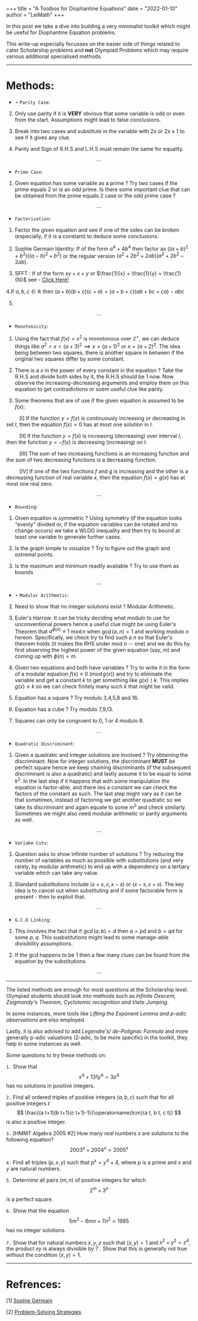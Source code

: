 +++
title = "A Toolbox for Diophantine Equations"
date = "2022-01-10"
author = "LeiMath"
+++


In this post we take a dive into building a very minimalist toolkit which might be useful for Diophantine Equation problems. 

This write-up especially focusses on the easier side of things related to cater Scholarship problems and **not** Olympiad Problems which may require various additional specialised methods.

---

# Methods:

* $\star$ `Parity Case`:

2. Only use parity if it is **VERY** obvious that some variable is odd or even from the start. Assumptions might lead to false conclusions.

1. Break into two cases and substitute in the variable with $2x$ or $2x \pm 1$ to see if it gives any clue. 

3. Parity and Sign of R.H.S and L.H.S must remain the same for equality.

$$\dotsb$$

* `Prime Case`:

1. Given equation has some variable as a prime ? Try two cases if the prime equals $2$ or is an odd prime. Is there some important clue that can be obtained from the prime equals $2$ case or the odd prime case ?

$$\dotsb$$

* `Factorization`: 

1. Factor the given equation and see if one of the sides can be broken (especially, if it is a constant) to deduce some conclusions.

2. Sophie Germain Identity: If of the form $a^4 + 4b^4$ then factor as $((a+b)^2 + 
b^2)((a-b)^2+b^2)$ or the regular version $(a^2 + 2b^2 + 2ab)(a^2 + 2b^2-2ab).$

3. SFFT : If of the form $xy +x +y$ or $\frac{1}{x} + \frac{1}{y} = \frac{1}{N}$ see - [Click Here!](https://studymath.github.io/assets/docs/SFFT.pdf)

4.If $a,b,c \in \mathbb{R}$ then $(a+b)(b+c)(c+a)
=(a+b+c)(a b+b c+c a)-a b c$

5.

$$\dotsb$$

* `Monotonicity`:

1. Using the fact that $f(x) = x^2$ is monotonous over $\mathbb{Z}^+$, we can deduce things like $a^2 < x  < (a+3)^2 \implies x = (a+1)^2$ or $x = (a+2)^2.$ The idea being between two squares, there is another square in between if the original two squares differ by some constant.

2. There is a $x$ in the power of every constant in the equation ? Take the R.H.S and divide both sides by it, the R.H.S should be $1$ now. Now observe the increasing-decreasing arguments and employ them on this equation to get contradictions or soem useful clue like parity.

3. Some theorems that are of use if the given equation is assumed to be $f(x)$:

$\qquad$ [I] If the function $y = f(x)$ is continuously increasing or decreasing
in set $I$, then the equation $f(x)= 0$ has at most one solution in $I.$

$\qquad$ [II] If the function $y=f(x)$ is increasing (decreasing) over interval $I$, then the function $y=-f(x)$ is decreasing (increasing) on $I$.

$\qquad$ [III] The sum of two increasing functions is an increasing function and the sum of two decreasing functions is a decreasing function.

$\qquad$ [IV] If one of the two functions $f$ and $g$ is increasing and the other is a decreasing function of real variable $x$, then the equation $f(x)=g(x)$ has at most one real zero.

$$\dotsb$$

* `Bounding`:

1. Given equation is symmetric ? Using symmetry (if the equation looks "evenly" divided or, if the equation variables can be rotated and no change occurs) we take a WLOG inequality and then try to bound at least one variabe to generate further cases. 

3. Is the graph simple to visualize ? Try to figure out the graph and extremal points.

4. Is the maximum and minimum readily available ? Try to use them as bounds

$$\dotsb$$

* $\star$ `Modular Arithmetic`:

2. Need to show that no integer solutions exist ? Modular Arithmetic.

5. Euler's Harrow: It can be tricky deciding what modulo to use for unconventional powers hence a useful clue might be using Euler's Theorem that $a^{\phi(n)} \equiv 1$ $\operatorname{mod} n$ when $\operatorname{gcd}(a,n) = 1$ and working modulo $n$ hereon. Specifically, we check try to find such a $n$ so that Euler's theorem holds (it makes the RHS under mod $n$ -- one) and we do this by first observing the highest power of the given equation (say, $m$) and coming up with $\phi(n) = m.$

1. Given two equations and both have variables ? Try to write it in the form of a modular equation $f(x) \equiv 0$ $(\operatorname{mod} g(x))$ and try to eliminate the variable and get a constant $k$ to get something like $g(x) \mid k$. This implies $g(x) \leq k$ so we can check finitely many such $k$ that might be valid.


3. Equation has a square ? Try modulo 3,4,5,8 and 16.

4. Equation has a cube ? Try modulo 7,9,13.

6. Squares can only be congruent to 0, 1 or 4 modulo 8.

$$\dotsb$$

* `Quadratic Discriminant`:

1. Given a quadratic and Integer solutions are involved ? Try obtaining the discriminant. Now for integer solutions, the discriminant **MUST** be perfect square hence we keep chaining discriminants (if the subsequent discriminant is also a quadratic) and lastly assume it to be equal to some $k^2$. In the last step if it happens that with some manipulation the equation is factor-able, and there lies a constant we can check the factors of the constant as such. The last step might vary as it can be that sometimes, instead of factoring we get another quadratic so we take its discriminant and again equate to some $m^2$ and check similarly. Sometimes we might also need modular arithmetic or parity arguments as well.

$$\dotsb$$

* `Variabe Cuts`:

1. Question asks to show infinite number of solutions ? Try reducing the number of variables as much as possible with substitutions (and very rarely, by modular arithmetic) to end up with a dependency on a tertiary variable which can take any value.

2. Standard substitutions include ($x+s, x, x-s$) or ($x-s,x+s$). The key idea is to cancel out when substituting and if some factorable form is present - then to exploit that.

$$\dotsb$$

* `G.C.D Linking`:

1. This involves the fact that if $\operatorname{gcd}(a,b) = d$ then $a = pd$ and $b = qd$ for some $p,q.$ This susbstitutions might lead to some manage-able divisibility assumptions.

2. If the gcd happens to be $1$ then a few many clues can be found from the equation by the substitutions.

$$\dotsb$$

---

The listed methods are enough for most questions at the Scholarship level. Olympiad students should look into methods such as _Infinite Descent, Zsigmondy's Theorem, Cyclotomic recognition and Viete Jumping_.

In some instances, more tools like _Lifting the Exponent Lemma and p-adic observations_ are elso employed. 

Lastly, it is also advised to add _Legendre's/ de-Polignac Formula_ and more generally p-adic valuations (2-adic, to be more specific) in the toolkit, they help in some instances as well.

Some questions to try these methods on:

`1.` Show that
$$
x^{4}+131 y^{4}=3 z^{4}
$$
has no solutions in positive integers.

`2.` Find all ordered triples of positive integers $(a, b, c)$ such that for all positive integers $t$
$$
\frac{(a t+1)(b t+1)(c t+1)-1}{\operatorname{lcm}(a t, b t, c t)}
$$
is also a positive integer.

`3.` [HMMT Algebra 2005 #2] How many *real* numbers $x$ are solutions to the following equation?
$$
2003^{x}+2004^{x}=2005^{x}
$$

`4.` Find all triples ($p,x,y$) such that $p^x=y^4+4$, where $p$ is a prime and $x$ and $y$ are natural numbers.

`5.` Determine all pairs $(m, n)$ of positive integers for which
$$
2^{m}+3^{n}
$$
is a perfect square.

`6.` Show that the equation
$$
5 m^{2}-6 m n+7 n^{2}=1985
$$
has no integer solutions.

`7.` Show that for natural numbers $x, y, z$ such that $(x, y)=1$ and $x^{2}+y^{2}=z^{4}$, the product $x y$ is always divisible by 7 . Show that this is generally not true without the condition $(x, y)=1$.

---

# Refrences:

[1] [Sophie Germain](https://brilliant.org/wiki/sophie-germain-identity/)

[2] [Problem-Solving Strategies](https://www.amazon.com/Problem-Solving-Strategies-Problem-Books-Mathematics/dp/0387982191)
